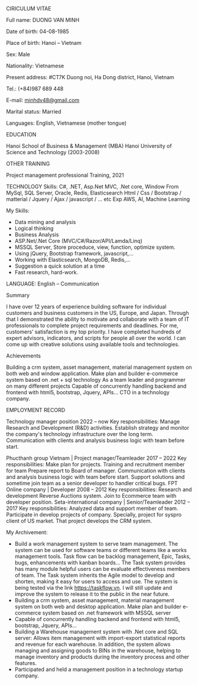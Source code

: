 CIRICULUM VITAE

Full name: 		DUONG VAN MINH

Date of birth:		04-08-1985

Place of birth:	Hanoi – Vietnam

Sex:			Male

Nationality:		Vietnamese

Present address:	#CT7K Duong noi, Ha Dong district, Hanoi, Vietnam

Tel.:			(+84)987 689 448

E-mail:		minhdv48@gmail.com			

Marital status:	Married

Languages:	English, Vietnamese (mother tongue)


EDUCATION		

Hanoi School of Business & Management (MBA)
Hanoi University of Science and Technology (2003-2008)

OTHER TRAINING 

Project management professional Training, 2021

TECHNOLOGY Skills:
C#, .NET, Asp.Net MVC, .Net core, Window From
MySql, SQL Server, Oracle, Redis, Elasticsearch
Html / Css / Bootstrap / matterial / Jquery / Ajax / javascript / ... etc
Exp AWS, AI, Machine Learning 

My Skills:
  - Data mining and analysis
  - Logical thinking
  - Business Analysis
  - ASP.Net/.Net Core (MVC/C#/Razor/API/Lamda/Linq)
  - MSSQL Server, Store proceduce, view, function, optimize system.
  - Using jQuery, Bootstrap framework, javascript,...
  - Working with Elasticsearch, MongoDB, Redis,...
  - Suggestion a quick solution at a time
  - Fast research, hard-work.

LANGUAGE:	English – Communication

Summary 

I have over 12 years of experience building software for individual customers and business customers in the US, Europe, and Japan. Through that I demonstrated the ability to motivate and collaborate with a team of IT professionals to complete project requirements and deadlines.
For me, customers’ satisfaction is my top priority. 
I have completed hundreds of expert advisors, indicators, and scripts for people all over the world. I can come up with creative solutions using available tools and technologies.

Achievements 

Building a crm system, asset management, material management system on both web and window application. Make plan and builder e-commerce system based on .net + sql technology
As a team leader and programmer on many different projects
Capable of concurrently handling backend and frontend with html5, bootstrap, Jquery, APIs... 
CTO in a technology company. 

EMPLOYMENT RECORD

Technology manager position
2022 – now
Key responsibilities:
Manage Research and Development (R&D) activities.
Establish strategy and monitor the company's technology infrastructure over the long term.
Communication with clients and analysis business logic with team before start.

Phucthanh group Vietnam | Project manager/Teamleader
2017 – 2022 
Key responsibilities:
Make plan for projects. Training and recruitment member for team
Prepare report to Board of manager.
Communication with clients and analysis business logic with team before start.
Support solutions and sometime join team as a senior developer to handler critical bugs. 
FPT Online company | Developer 
2008 – 2012 
Key responsibilities:
Research and development Reverse Auctions system. Join to Ecommerce team with developer position. 
Seta-international company | Senior/Teamleader 
2012 – 2017 
Key responsibilities:
Analyzed data and support member of team. Participate in develop projects of company.  Specially, project for syspro client of US market. That project develops the CRM system. 

My Archivement:
  - Build a work management system to serve team management. The system can be used for software teams or different teams like a works management tools. Task flow can be backlog management, Epic, Tasks, bugs, enhancements with kanban boards... The Task system provides has many module helpful users can be evaluate effectiveness members of team. The Task system inherits the Agile model to develop and shorten, making it easy for users to access and use. The system is being tested via the link https://taskflow.vn. I will still update and improve the system to release it to the public in the near future. 
 - Building a crm system, asset management, material management system on both web and desktop application. Make plan and builder e-commerce system based on .net framework with  MSSQL server
 - Capable of concurrently handling backend and frontend with html5, bootstrap, Jquery, APIs...
 - Building a Warehouse management system with .Net core and SQL server: Allows item management with import-export statistical reports and revenue for each warehouse. In addition, the system allows managing and assigning goods to BINs in the warehouse, helping to manage inventory and products during the inventory process and other features.
 - Participated and held a management position in a technology startup company. 

